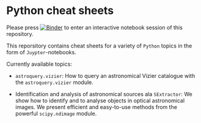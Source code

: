 # Python cheat sheets

Please press [![Binder](https://binderhub.astro.uni-bonn.de/badge_logo.svg)](https://binderhub.astro.uni-bonn.de/v2/gh/terben/Python-cheat-sheets/master) to enter an interactive notebook session of this repository.

This reporsitory contains cheat sheets for a variety of `Python` topics in the
form of `Juypter`-notebooks.

Currently available topics:

- `astroquery.vizier`: How to query an astronomical Vizier catalogue with the
  `astroquery.vizier` module.

- Identification and analysis of astronomical sources ala `SExtractor`: We show how to identify and to analyse objects in optical astronomical images. We present efficient and easy-to-use methods from the powerful `scipy.ndimage` module.
